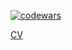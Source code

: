 [![codewars](https://www.codewars.com/users/BurtcevAN/badges/large)](https://www.codewars.com/users/BurtcevAN)   

<a href="https://BurtcevAN.github.io/rsschool-cv">CV</a>
